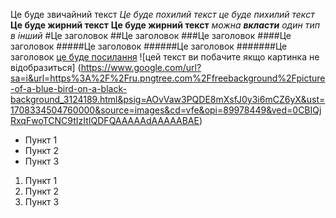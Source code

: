Це буде звичайний текст
*Це буде похилий текст*
_це буде пихилий текст_
**Це буде жирний текст**
__Це буде жирний текст__
_можна **вкласти** один тип в інший_
#Це заголовок
##Це заголовок
###Це заголовок
####Це заголовок
#####Це заголовок
######Це заголовок
#######Це заголовок
[це буде посилання](https://www.youtube.com/)
![цей текст ви побачите якщо картинка не відобразиться]
(https://www.google.com/url?sa=i&url=https%3A%2F%2Fru.pngtree.com%2Ffreebackground%2Fpicture-of-a-blue-bird-on-a-black-background_3124189.html&psig=AOvVaw3PQDE8mXsfJ0y3i6mCZ6yX&ust=1708334504760000&source=images&cd=vfe&opi=89978449&ved=0CBIQjRxqFwoTCNC9tIzItIQDFQAAAAAdAAAAABAE)
* Пункт 1
* Пункт 2
* Пункт 3
1. Пункт 1
1. Пункт 2
1. Пункт 3
